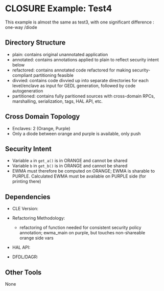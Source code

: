 # CLOSURE Example: Test4

This example is almost the same as test3, with one significant difference : one-way /diode

## Directory Structure

* plain:       contains original unannotated application
* annotated:   contains annotations applied to plain to reflect security intent below
* refactored:  contains annotated code refactored for making security-compliant partitioning feasible
* divvied:     contains code divvied up into separate directories for each level/enclave as input for GEDL generation, followed by code autogeneration
* partitioned: contains fully paritioned sources with cross-domain RPCs, marshalling, serialization, tags, HAL API, etc.

## Cross Domain Topology

* Enclaves: 2 (Orange, Purple)
* Only a diode between orange and purple is available, only push

## Security Intent

* Variable `a` in `get_a()` is in ORANGE and cannot be shared 
* Variable `b` in `get_b()` is in ORANGE and cannot be shared 
* EWMA must therefore be computed on ORANGE; EWMA is sharable to PURPLE.
Calculated EWMA must be available on PURPLE side (for printing there)

## Dependencies

* CLE Version:
* Refactoring Methodology:
  
  * refactoring of function needed for consistent security policy annotation; ewma_main on purple, but touches non-shareable orange side vars  
* HAL API:
* DFDL/DAGR:

## Other Tools

None

